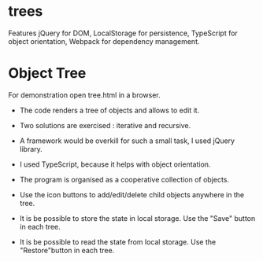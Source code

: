 # trees

Features jQuery for DOM, LocalStorage for persistence, TypeScript for object orientation, Webpack for dependency management.

Object Tree
===========

For demonstration open tree.html in a browser.

* The code renders a tree of objects and allows to edit it.

* Two solutions are exercised : iterative and recursive. 

* A framework would be overkill for such a small task, I used jQuery library.

* I used TypeScript, because it helps with object orientation.

* The program is organised as a cooperative collection of objects.

* Use the icon buttons to add/edit/delete child objects anywhere in the tree.

* It is be possible to store the state in local storage. Use the "Save" button in each tree.

* It is be possible to read the state from local storage. Use the "Restore"button in each tree.
